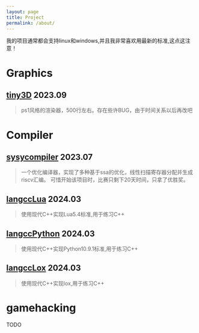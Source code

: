 ```yaml
---
layout: page
title: Project
permalink: /about/
---
```

我的项目通常都会支持linux和windows,并且我非常喜欢用最新的标准,这点这注意！

# Graphics

## [tiny3D](https://gitlab.eduxiji.net/202314039201490/tiny3d)   2023.09
> ps1风格的渲染器，500行左右。存在些许BUG，由于时间关系以后再改吧

# Compiler

## [sysycompiler](https://gitlab.eduxiji.net/202314039201490/sysycompiler)   2023.07
> 一个优化编译器，实现了多种基于ssa的优化，线性扫描寄存器分配并生成riscv汇编。
> 可惜开始该项目时，比赛只剩下20天时间，只拿了优胜奖。

## [langccLua](https://gitlab.eduxiji.net/202314039201490/tiny3d)   2024.03
> 使用现代C++实现Lua5.4标准,用于练习C++

## [langccPython](https://gitlab.eduxiji.net/202314039201490/tiny3d)   2024.03
> 使用现代C++实现Python10.9.1标准,用于练习C++

## [langccLox](https://gitlab.eduxiji.net/202314039201490/tiny3d)   2024.03
> 使用现代C++实现lox,用于练习C++

# gamehacking

TODO